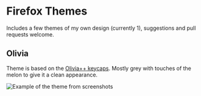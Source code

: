 # Firefox Themes

Includes a few themes of my own design (currently 1), suggestions and pull requests welcome.

## Olivia

Theme is based on the [Olivia++ keycaps](https://www.oliviaplus.plus/). Mostly grey with touches of the melon to give it a clean appearance.

![Example of the theme from screenshots](assets/example.svg)
